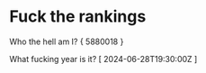 # Fuck the rankings

Who the hell am I?
{ 5880018 }

What fucking year is it?
[ 2024-06-28T19:30:00Z ]

